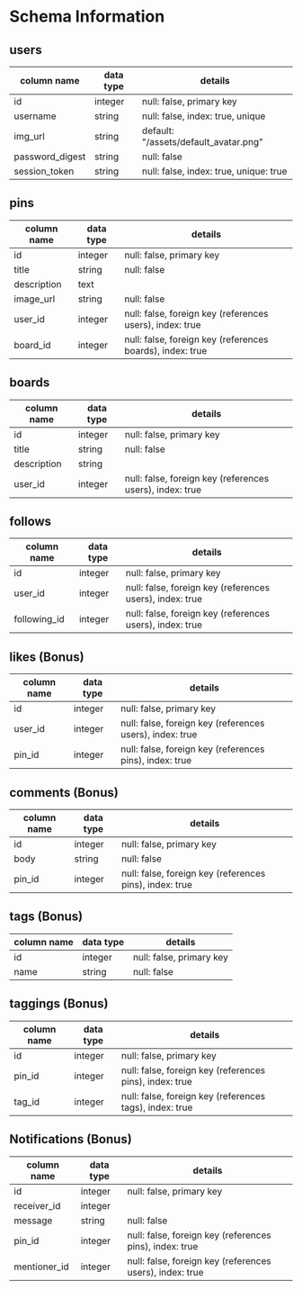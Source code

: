 # Schema Information

## users
column name     | data type | details
----------------|-----------|-----------------------
id              | integer   | null: false, primary key
username        | string    | null: false, index: true, unique
img_url         | string    | default: "/assets/default_avatar.png"
password_digest | string    | null: false
session_token   | string    | null: false, index: true, unique: true

## pins
column name   | data type | details
--------------|-----------|-----------------------
id            | integer   | null: false, primary key
title         | string    | null: false
description   | text      |
image_url     | string    | null: false
user_id       | integer   | null: false, foreign key (references users), index: true
board_id      | integer   | null: false, foreign key (references boards), index: true

## boards
column name | data type | details
------------|-----------|-----------------------
id          | integer   | null: false, primary key
title       | string    | null: false
description | string    |
user_id     | integer   | null: false, foreign key (references users), index: true

## follows
column name    | data type | details
---------------|-----------|-----------------------
id             | integer   | null: false, primary key
user_id        | integer   | null: false, foreign key (references users), index: true
following_id   | integer   | null: false, foreign key (references users), index: true

## likes (Bonus)
column name    | data type | details
---------------|-----------|-----------------------
id             | integer   | null: false, primary key
user_id        | integer   | null: false, foreign key (references users), index: true
pin_id         | integer   | null: false, foreign key (references pins), index: true

## comments (Bonus)
column name | data type | details
------------|-----------|-----------------------
id          | integer   | null: false, primary key
body        | string    | null: false
pin_id      | integer   | null: false, foreign key (references pins), index: true

## tags (Bonus)
column name | data type | details
------------|-----------|-----------------------
id          | integer   | null: false, primary key
name        | string    | null: false

## taggings (Bonus)
column name | data type | details
------------|-----------|-----------------------
id          | integer   | null: false, primary key
pin_id      | integer   | null: false, foreign key (references pins), index: true
tag_id      | integer   | null: false, foreign key (references tags), index: true

## Notifications (Bonus)
column name  | data type | details
-------------|-----------|-----------------------
id           | integer   | null: false, primary key
receiver_id  | integer   |
message      | string    | null: false
pin_id       | integer   | null: false, foreign key (references pins), index: true
mentioner_id | integer   | null: false, foreign key (references users), index: true
